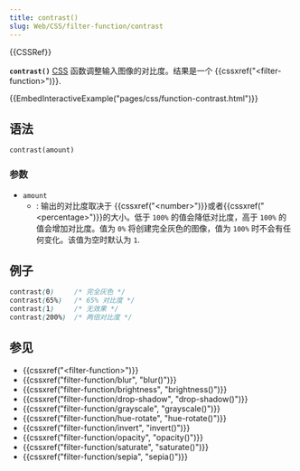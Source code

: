 ```yaml
---
title: contrast()
slug: Web/CSS/filter-function/contrast
---
```


{{CSSRef}}

**`contrast()`** [CSS](/zh-CN/docs/Web/CSS) 函数调整输入图像的对比度。结果是一个 {{cssxref("&lt;filter-function&gt;")}}.

{{EmbedInteractiveExample("pages/css/function-contrast.html")}}

## 语法

```plain
contrast(amount)
```

### 参数

- `amount`
  - : 输出的对比度取决于 {{cssxref("&lt;number&gt;")}}或者{{cssxref("&lt;percentage&gt;")}}的大小。低于 `100%` 的值会降低对比度，高于 `100%` 的值会增加对比度。值为 `0%` 将创建完全灰色的图像，值为 `100%` 时不会有任何变化。该值为空时默认为 `1`.

## 例子

```css
contrast(0)     /* 完全灰色 */
contrast(65%)   /* 65% 对比度 */
contrast(1)     /* 无效果 */
contrast(200%)  /* 两倍对比度 */
```

## 参见

- {{cssxref("&lt;filter-function&gt;")}}
- {{cssxref("filter-function/blur", "blur()")}}
- {{cssxref("filter-function/brightness", "brightness()")}}
- {{cssxref("filter-function/drop-shadow", "drop-shadow()")}}
- {{cssxref("filter-function/grayscale", "grayscale()")}}
- {{cssxref("filter-function/hue-rotate", "hue-rotate()")}}
- {{cssxref("filter-function/invert", "invert()")}}
- {{cssxref("filter-function/opacity", "opacity()")}}
- {{cssxref("filter-function/saturate", "saturate()")}}
- {{cssxref("filter-function/sepia", "sepia()")}}
